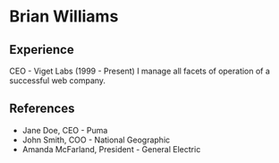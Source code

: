 # Brian Williams

## Experience
CEO - Viget Labs (1999 - Present)
    I manage all facets of operation of a successful web company.

## References
- Jane Doe, CEO - Puma
- John Smith, COO - National Geographic
- Amanda McFarland, President - General Electric
